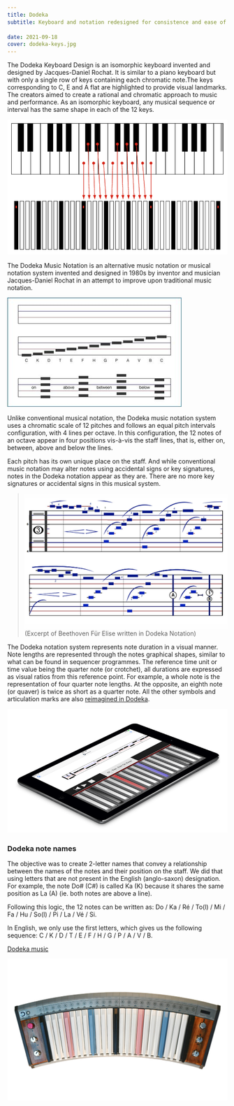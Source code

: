 ```yaml
---
title: Dodeka
subtitle: Keyboard and notation redesigned for consistence and ease of use

date: 2021-09-18
cover: dodeka-keys.jpg
---
```


The Dodeka Keyboard Design is an isomorphic keyboard invented and designed by Jacques-Daniel Rochat. It is similar to a piano keyboard but with only a single row of keys containing each chromatic note.The keys corresponding to C, E and A flat are highlighted to provide visual landmarks. The creators aimed to create a rational and chromatic approach to music and performance. As an isomorphic keyboard, any musical sequence or interval has the same shape in each of the 12 keys.

![](./DODEKA_Keyboard-comparison.png)

The Dodeka Music Notation is an alternative music notation or musical notation system invented and designed in 1980s by inventor and musician Jacques-Daniel Rochat in an attempt to improve upon traditional music notation.

![](./Dodeka-music-notation-staff-pitch-web.jpg)

Unlike conventional musical notation, the Dodeka music notation system uses a chromatic scale of 12 pitches and follows an equal pitch intervals configuration, with 4 lines per octave. In this configuration, the 12 notes of an octave appear in four positions vis-à-vis the staff lines, that is, either on, between, above and below the lines.

Each pitch has its own unique place on the staff. And while conventional music notation may alter notes using accidental signs or key signatures, notes in the Dodeka notation appear as they are. There are no more key signatures or accidental signs in this musical system.

> ![](./dodeka-alternative-music-notation-moonlight-D.jpg)
> (Excerpt of Beethoven Für Elise written in Dodeka Notation)

The Dodeka notation system represents note duration in a visual manner. Note lengths are represented through the notes graphical shapes, similar to what can be found in sequencer programmes. The reference time unit or time value being the quarter note (or crotchet), all durations are expressed as visual ratios from this reference point. For example, a whole note is the representation of four quarter note lengths. At the opposite, an eighth note (or quaver) is twice as short as a quarter note. All the other symbols and articulation marks are also [reimagined in Dodeka](https://www.dodekamusic.com/learn/alternative-music-notation/dodeka-musical-symbols-list-meaning/).

[![](./dodeka-app.png)](https://apps.apple.com/us/app/dodeka-music/id1260932281?ls=1)

### Dodeka note names

The objective was to create 2-letter names that convey a relationship between the names of the notes and their position on the staff. We did that using letters that are not present in the English (anglo-saxon) designation. For example, the note Do# (C#) is called Ka (K) because it shares the same position as La (A) (ie. both notes are above a line).

Following this logic, the 12 notes can be written as:
Do / Ka / Ré / To(l) / Mi / Fa / Hu / So(l) / Pi / La / Vé / Si.

In English, we only use the first letters, which gives us the following sequence:
C / K / D / T / E / F / H / G / P / A / V / B.

[Dodeka music](https://www.dodekamusic.com)

![](./dodeka-keys.jpg)
